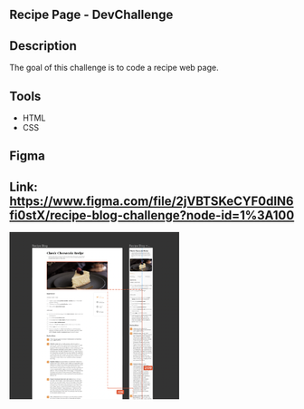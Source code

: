 ## Recipe Page - DevChallenge

## Description

The goal of this challenge is to code a recipe web page.

## Tools
<ul>
    <li>HTML</li>
    <li>CSS</li>
</ul>

## Figma

## Link: https://www.figma.com/file/2jVBTSKeCYF0dIN6fi0stX/recipe-blog-challenge?node-id=1%3A100

<img src="/screenshots/figma.png"  width="300" />